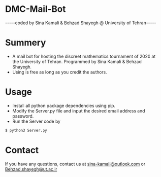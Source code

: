 # DMC-Mail-Bot
-----coded by Sina Kamali & Behzad Shayegh @ University of Tehran-----

# Summery #

* A mail bot for hosting the discreet mathematics tournament of 2020 at the University of Tehran. Programmed by Sina Kamali &amp; Behzad Shayegh.
* Using is free as long as you credit the authors.

# Usage #

* Install all python package dependencies using pip.
* Modify the Server.py file and input the desired email address and password.
* Run the Server code by 
```bash
$ python3 Server.py
```
# Contact #

If you have any questions, contact us at sina-kamali@outlook.com or Behzad.shayegh@ut.ac.ir
